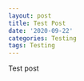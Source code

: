 ```yaml
---
layout: post
title: Test Post
date: '2020-09-22'
categories: Testing
tags: Testing
---
```


Test post 
